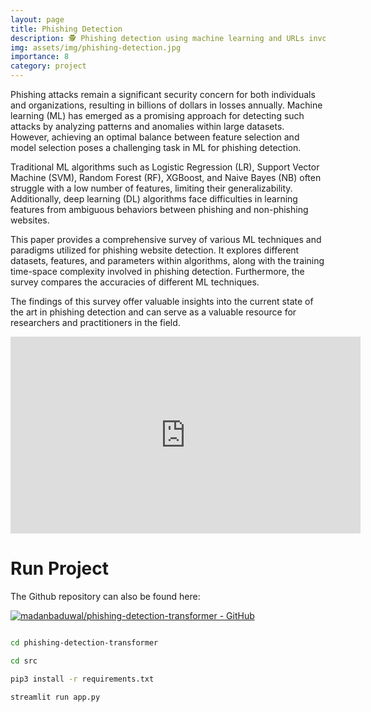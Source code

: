 ```yaml
---
layout: page
title: Phishing Detection
description: 🕵️ Phishing detection using machine learning and URLs involves leveraging algorithms to analyze website URLs for signs of fraudulent activity.
img: assets/img/phishing-detection.jpg
importance: 8
category: project
---
```


Phishing attacks remain a significant security concern for both individuals and organizations, resulting in billions of dollars in losses annually. Machine learning (ML) has emerged as a promising approach for detecting such attacks by analyzing patterns and anomalies within large datasets. However, achieving an optimal balance between feature selection and model selection poses a challenging task in ML for phishing detection.

Traditional ML algorithms such as Logistic Regression (LR), Support Vector Machine (SVM), Random Forest (RF), XGBoost, and Naive Bayes (NB) often struggle with a low number of features, limiting their generalizability. Additionally, deep learning (DL) algorithms face difficulties in learning features from ambiguous behaviors between phishing and non-phishing websites.

This paper provides a comprehensive survey of various ML techniques and paradigms utilized for phishing website detection. It explores different datasets, features, and parameters within algorithms, along with the training time-space complexity involved in phishing detection. Furthermore, the survey compares the accuracies of different ML techniques.

The findings of this survey offer valuable insights into the current state of the art in phishing detection and can serve as a valuable resource for researchers and practitioners in the field.



<div class="row mt-1">
    <div class="col-12 mt-1">
        <div class="embed-responsive embed-responsive-16by9">
            <iframe width="560" height="315" src="https://www.youtube.com/embed/_Tv3nT6WqzU?si=M_WtvmAR24qvgg8R" title="YouTube video player" frameborder="0" allow="accelerometer; autoplay; clipboard-write; encrypted-media; gyroscope; picture-in-picture; web-share" allowfullscreen></iframe>
        </div>
    </div>
</div>

# Run Project 

The Github repository can also be found here:

[![madanbaduwal/phishing-detection-transformer - GitHub](https://gh-card.dev/repos/madanbaduwal/phishing-detection-transformer.svg)](https://github.com/madanbaduwal/phishing-detection-transformer)

```bash

cd phishing-detection-transformer

cd src

pip3 install -r requirements.txt

streamlit run app.py

```